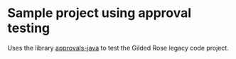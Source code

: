 # Sample project using approval testing

Uses the library [approvals-java](https://github.com/WriteThemFirst/approvals-java)
 to test the Gilded Rose legacy code project.
